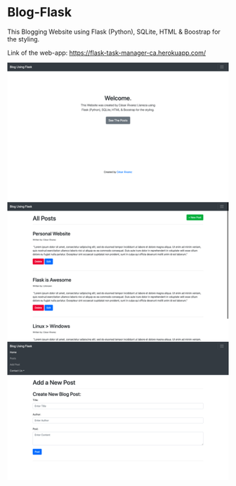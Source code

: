# Blog-Flask

This Blogging Website using Flask (Python), SQLite, HTML & Boostrap for the styling.

Link of the web-app:
https://flask-task-manager-ca.herokuapp.com/

![](img/preview.png)
![](img/preview2.png)
![](img/preview3.png)
